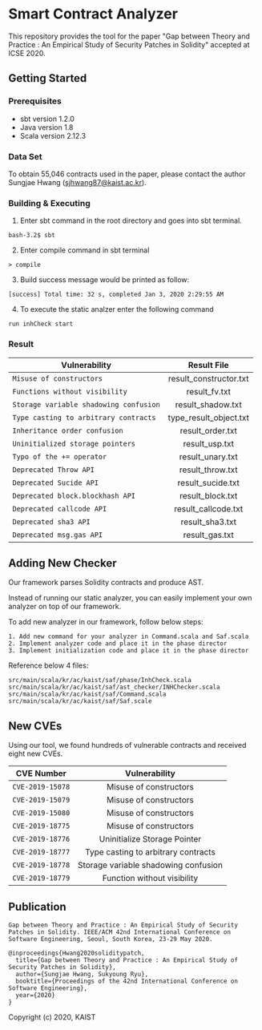# Smart Contract Analyzer
This repository provides the tool for the paper "Gap between Theory and Practice : An Empirical Study of Security Patches in Solidity" accepted at ICSE 2020.

## Getting Started

### Prerequisites

* sbt version 1.2.0
* Java version 1.8
* Scala version 2.12.3

### Data Set

To obtain 55,046 contracts used in the paper, please contact the author Sungjae Hwang (sjhwang87@kaist.ac.kr). 


### Building & Executing 

1. Enter sbt command in the root directory and goes into sbt terminal.

```
bash-3.2$ sbt
```
2. Enter compile command in sbt terminal

```
> compile
```

3. Build success message would be printed as follow:

```
[success] Total time: 32 s, completed Jan 3, 2020 2:29:55 AM
```

4. To execute the static analzer enter the following command

```
run inhCheck start
```

### Result 
| Vulnerability | Result File | 
|---|:---:|
| `Misuse of constructors` | result_constructor.txt | 
| `Functions without visibility` | result_fv.txt |  
| `Storage variable shadowing confusion` | result_shadow.txt |  
| `Type casting to arbitrary contracts` | type_result_object.txt | 
| `Inheritance order confusion` | result_order.txt | 
| `Uninitialized storage pointers` | result_usp.txt | 
| `Typo of the += operator` | result_unary.txt | 
| `Deprecated Throw API` | result_throw.txt | 
| `Deprecated Sucide API` | result_sucide.txt | 
| `Deprecated block.blockhash API` | result_block.txt | 
| `Deprecated callcode API` | result_callcode.txt | 
| `Deprecated sha3 API` | result_sha3.txt | 
| `Deprecated msg.gas API` | result_gas.txt | 

## Adding New Checker

Our framework parses Solidity contracts and produce AST.

Instead of running our static analyzer, you can easily implement your own analyzer on top of our framework.

To add new analyzer in our framework, follow below steps:
```
1. Add new command for your analyzer in Command.scala and Saf.scala
2. Implement analyzer code and place it in the phase director
3. Implement initialization code and place it in the phase director
```

Reference below 4 files:

```
src/main/scala/kr/ac/kaist/saf/phase/InhCheck.scala
src/main/scala/kr/ac/kaist/saf/ast_checker/INHChecker.scala
src/main/scala/kr/ac/kaist/saf/Command.scala
src/main/scala/kr/ac/kaist/saf/Saf.scale
```

## New CVEs

Using our tool, we found hundreds of vulnerable contracts and received eight new CVEs.

| CVE Number | Vulnerability | 
|---|:---:|
| `CVE-2019-15078` | Misuse of constructors | 
| `CVE-2019-15079` | Misuse of constructors |
| `CVE-2019-15080` | Misuse of constructors |
| `CVE-2019-18775` | Misuse of constructors |
| `CVE-2019-18776` | Uninitialize Storage Pointer |
| `CVE-2019-18777` | Type casting to arbitrary contracts |
| `CVE-2019-18778` | Storage variable shadowing confusion |
| `CVE-2019-18779` | Function without visibility |


## Publication
```
Gap between Theory and Practice : An Empirical Study of Security Patches in Solidity. IEEE/ACM 42nd International Conference on Software Engineering, Seoul, South Korea, 23-29 May 2020.

@inproceedings{Hwang2020soliditypatch,
  title={Gap between Theory and Practice : An Empirical Study of Security Patches in Solidity},
  author={Sungjae Hwang, Sukyoung Ryu},
  booktitle={Proceedings of the 42nd International Conference on Software Engineering},
  year={2020}
}
```

Copyright (c) 2020, KAIST
